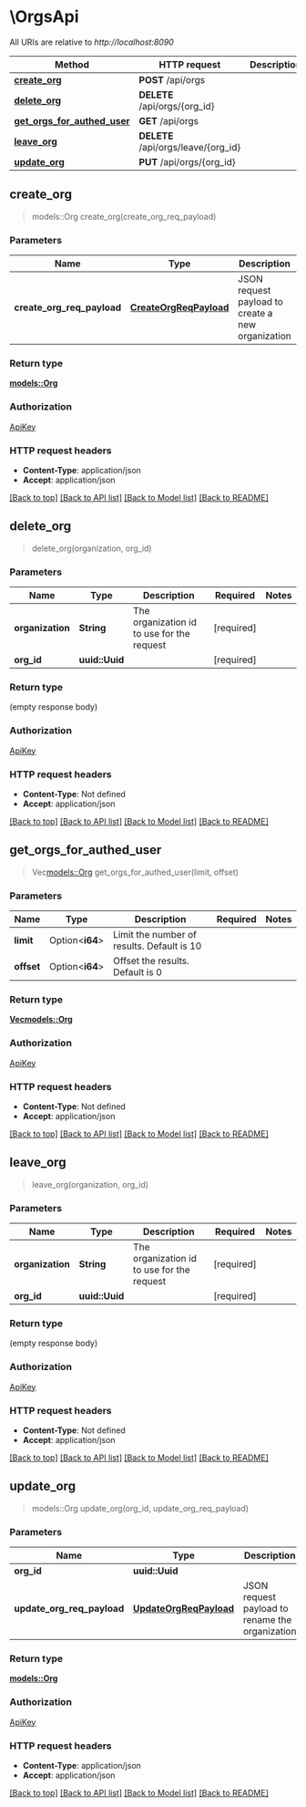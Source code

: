 # \OrgsApi

All URIs are relative to *http://localhost:8090*

Method | HTTP request | Description
------------- | ------------- | -------------
[**create_org**](OrgsApi.md#create_org) | **POST** /api/orgs | 
[**delete_org**](OrgsApi.md#delete_org) | **DELETE** /api/orgs/{org_id} | 
[**get_orgs_for_authed_user**](OrgsApi.md#get_orgs_for_authed_user) | **GET** /api/orgs | 
[**leave_org**](OrgsApi.md#leave_org) | **DELETE** /api/orgs/leave/{org_id} | 
[**update_org**](OrgsApi.md#update_org) | **PUT** /api/orgs/{org_id} | 



## create_org

> models::Org create_org(create_org_req_payload)


### Parameters


Name | Type | Description  | Required | Notes
------------- | ------------- | ------------- | ------------- | -------------
**create_org_req_payload** | [**CreateOrgReqPayload**](CreateOrgReqPayload.md) | JSON request payload to create a new organization | [required] |

### Return type

[**models::Org**](Org.md)

### Authorization

[ApiKey](../README.md#ApiKey)

### HTTP request headers

- **Content-Type**: application/json
- **Accept**: application/json

[[Back to top]](#) [[Back to API list]](../README.md#documentation-for-api-endpoints) [[Back to Model list]](../README.md#documentation-for-models) [[Back to README]](../README.md)


## delete_org

> delete_org(organization, org_id)


### Parameters


Name | Type | Description  | Required | Notes
------------- | ------------- | ------------- | ------------- | -------------
**organization** | **String** | The organization id to use for the request | [required] |
**org_id** | **uuid::Uuid** |  | [required] |

### Return type

 (empty response body)

### Authorization

[ApiKey](../README.md#ApiKey)

### HTTP request headers

- **Content-Type**: Not defined
- **Accept**: application/json

[[Back to top]](#) [[Back to API list]](../README.md#documentation-for-api-endpoints) [[Back to Model list]](../README.md#documentation-for-models) [[Back to README]](../README.md)


## get_orgs_for_authed_user

> Vec<models::Org> get_orgs_for_authed_user(limit, offset)


### Parameters


Name | Type | Description  | Required | Notes
------------- | ------------- | ------------- | ------------- | -------------
**limit** | Option<**i64**> | Limit the number of results. Default is 10 |  |
**offset** | Option<**i64**> | Offset the results. Default is 0 |  |

### Return type

[**Vec<models::Org>**](Org.md)

### Authorization

[ApiKey](../README.md#ApiKey)

### HTTP request headers

- **Content-Type**: Not defined
- **Accept**: application/json

[[Back to top]](#) [[Back to API list]](../README.md#documentation-for-api-endpoints) [[Back to Model list]](../README.md#documentation-for-models) [[Back to README]](../README.md)


## leave_org

> leave_org(organization, org_id)


### Parameters


Name | Type | Description  | Required | Notes
------------- | ------------- | ------------- | ------------- | -------------
**organization** | **String** | The organization id to use for the request | [required] |
**org_id** | **uuid::Uuid** |  | [required] |

### Return type

 (empty response body)

### Authorization

[ApiKey](../README.md#ApiKey)

### HTTP request headers

- **Content-Type**: Not defined
- **Accept**: application/json

[[Back to top]](#) [[Back to API list]](../README.md#documentation-for-api-endpoints) [[Back to Model list]](../README.md#documentation-for-models) [[Back to README]](../README.md)


## update_org

> models::Org update_org(org_id, update_org_req_payload)


### Parameters


Name | Type | Description  | Required | Notes
------------- | ------------- | ------------- | ------------- | -------------
**org_id** | **uuid::Uuid** |  | [required] |
**update_org_req_payload** | [**UpdateOrgReqPayload**](UpdateOrgReqPayload.md) | JSON request payload to rename the organization | [required] |

### Return type

[**models::Org**](Org.md)

### Authorization

[ApiKey](../README.md#ApiKey)

### HTTP request headers

- **Content-Type**: application/json
- **Accept**: application/json

[[Back to top]](#) [[Back to API list]](../README.md#documentation-for-api-endpoints) [[Back to Model list]](../README.md#documentation-for-models) [[Back to README]](../README.md)

